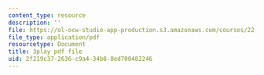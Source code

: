 ```yaml
---
content_type: resource
description: ''
file: https://ol-ocw-studio-app-production.s3.amazonaws.com/courses/22-01-introduction-to-nuclear-engineering-and-ionizing-radiation-fall-2016/2f219c372636c9a434b88ed700482246_kZAFntUFx8I.pdf
file_type: application/pdf
resourcetype: Document
title: 3play pdf file
uid: 2f219c37-2636-c9a4-34b8-8ed700482246
---
```

